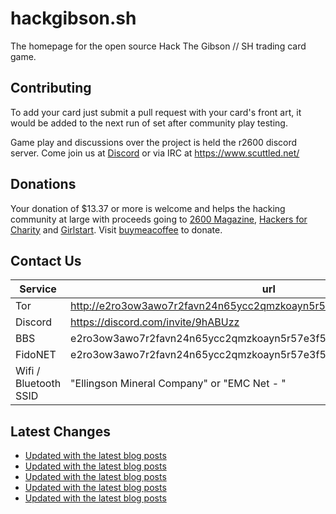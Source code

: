 # hackgibson.sh
The homepage for the open source Hack The Gibson // SH trading card game.


## Contributing

To add your card just submit a pull request with your card's front art, it would be added to the next run of set after community play testing.

Game play and discussions over the project is held the r2600 discord server. Come join us at [Discord](https://discord.com/invite/9hABUzz) or via IRC at https://www.scuttled.net/


## Donations

Your donation of $13.37 or more is welcome and helps the hacking community at large with proceeds going to [2600 Magazine](https://2600.com/), [Hackers for Charity](https://hackersforcharity.org) and [Girlstart](https://girlstart.org).  Visit [buymeacoffee](https://www.buymeacoffee.com/hackgibson.sh) to donate.


## Contact Us

Service | url
-|-
Tor | http://e2ro3ow3awo7r2favn24n65ycc2qmzkoayn5r57e3f56nvjwdcgg32ad.onion
Discord | https://discord.com/invite/9hABUzz
BBS | e2ro3ow3awo7r2favn24n65ycc2qmzkoayn5r57e3f56nvjwdcgg32ad.onion:23
FidoNET | e2ro3ow3awo7r2favn24n65ycc2qmzkoayn5r57e3f56nvjwdcgg32ad.onion:24554
Wifi / Bluetooth SSID | "Ellingson Mineral Company" or "EMC Net - <fidonet address>"

## Latest Changes
<!-- BLOG-POST-LIST:START -->
- [Updated with the latest blog posts](https://github.com/DFW2600/hackgibson.sh/commit/d5e20c8154b0bb3d68e184cac68482f290f811eb)
- [Updated with the latest blog posts](https://github.com/DFW2600/hackgibson.sh/commit/d3bf690e8b592f4844853d9b522eda840dd7f2ce)
- [Updated with the latest blog posts](https://github.com/DFW2600/hackgibson.sh/commit/c31ad92989e78c882f349f3be296e112a08e9e59)
- [Updated with the latest blog posts](https://github.com/DFW2600/hackgibson.sh/commit/a1c2c17803c4a8a6f77e23c9ddaaba5ab4571813)
- [Updated with the latest blog posts](https://github.com/DFW2600/hackgibson.sh/commit/c7d3da2ddb1f31c827b8810c7fbc81a95afa1eec)
<!-- BLOG-POST-LIST:END -->
